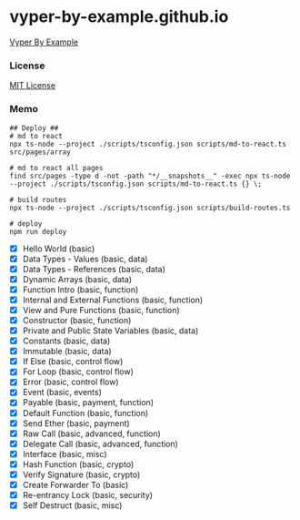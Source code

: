 # vyper-by-example.github.io

[Vyper By Example](https://vyper-by-example.org)

### License

[MIT License](LICENSE)

### Memo

```shell
## Deploy ##
# md to react
npx ts-node --project ./scripts/tsconfig.json scripts/md-to-react.ts src/pages/array

# md to react all pages
find src/pages -type d -not -path "*/__snapshots__" -exec npx ts-node --project ./scripts/tsconfig.json scripts/md-to-react.ts {} \;

# build routes
npx ts-node --project ./scripts/tsconfig.json scripts/build-routes.ts

# deploy
npm run deploy
```

- [x] Hello World (basic)
- [x] Data Types - Values (basic, data)
- [x] Data Types - References (basic, data)
- [x] Dynamic Arrays (basic, data)
- [x] Function Intro (basic, function)
- [x] Internal and External Functions (basic, function)
- [x] View and Pure Functions (basic, function)
- [x] Constructor (basic, function)
- [x] Private and Public State Variables (basic, data)
- [x] Constants (basic, data)
- [x] Immutable (basic, data)
- [x] If Else (basic, control flow)
- [x] For Loop (basic, control flow)
- [x] Error (basic, control flow)
- [x] Event (basic, events)
- [x] Payable (basic, payment, function)
- [x] Default Function (basic, function)
- [x] Send Ether (basic, payment)
- [x] Raw Call (basic, advanced, function)
- [x] Delegate Call (basic, advanced, function)
- [x] Interface (basic, misc)
- [x] Hash Function (basic, crypto)
- [x] Verify Signature (basic, crypto)
- [x] Create Forwarder To (basic)
- [x] Re-entrancy Lock (basic, security)
- [x] Self Destruct (basic, misc)
